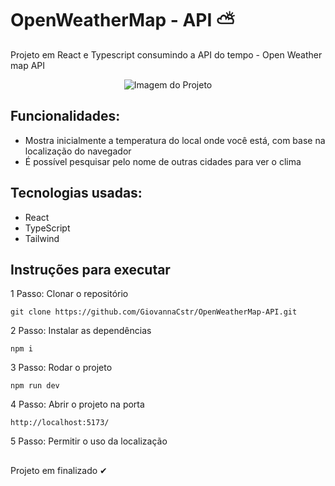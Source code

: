 # OpenWeatherMap - API ⛅

Projeto em React e Typescript consumindo a API do tempo - Open Weather map API

<div align="center">
  <img src="https://github.com/GiovannaCstr/OpenWeatherMap-API/assets/117394461/339b5406-2213-46ee-8d6f-f293586ab1e4" alt="Imagem do Projeto">
</div>

## Funcionalidades:
- Mostra inicialmente a temperatura do local onde você está, com base na localização do navegador
- É possível pesquisar pelo nome de outras cidades para ver o clima

## Tecnologias usadas:
- React
- TypeScript
- Tailwind


## Instruções para executar

1 Passo: Clonar o repositório
```
git clone https://github.com/GiovannaCstr/OpenWeatherMap-API.git
```


2 Passo: Instalar as dependências
```
npm i
```


3 Passo: Rodar o projeto
```
npm run dev
```


4 Passo: Abrir o projeto na porta
```
http://localhost:5173/
```


5 Passo: Permitir o uso da localização
##

Projeto em finalizado ✔
